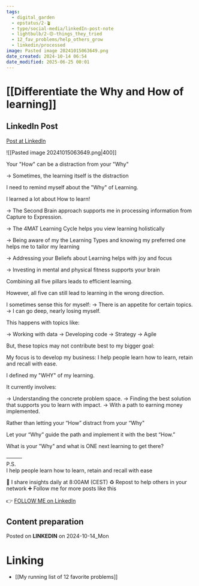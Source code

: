 ```yaml
---
tags:
  - digital_garden
  - epstatus/2-🪴
  - type/social-media/linkedIn-post-note
  - lightbulb/2-🟡-things_they_tried
  - 12_fav_problems/help_others_grow
  - linkedin/processed
image: Pasted image 20241015063649.png
date_created: 2024-10-14 06:54
date_modified: 2025-06-25 00:01
---
```

# [[Differentiate the Why and How of learning]]

## LinkedIn Post

[Post at LinkedIn](https://www.linkedin.com/posts/sebastiankamilli_your-how-can-be-a-distraction-from-your-activity-7251472098903093248-t0WN?utm_source=share&utm_medium=member_desktop)

![[Pasted image 20241015063649.png|400]]

Your "How" can be a distraction from your "Why"

→ Sometimes, the learning itself is the distraction 

I need to remind myself about the "Why" of Learning.

I learned a lot about How to learn!

→ The Second Brain approach supports me in processing information from Capture to Expression. 

→ The 4MAT Learning Cycle helps you view learning holistically

→ Being aware of my the Learning Types and knowing my preferred one helps me to tailor my learning

→ Addressing your Beliefs about Learning helps with joy and focus

→ Investing in mental and physical fitness supports your brain 

Combining all five pillars leads to efficient learning. 

However, all five can still lead to learning in the wrong direction. 

I sometimes sense this for myself: 
→ There is an appetite for certain topics. 
→ I can go deep, nearly losing myself. 

This happens with topics like:

→ Working with data
→ Developing code
→ Strategy
→ Agile

But, these topics may not contribute best to my bigger goal:

My focus is to develop my business: 
I help people learn how to learn, retain and recall with ease.

I defined my "WHY" of my learning. 

It currently involves:

→ Understanding the concrete problem space.
→ Finding the best solution that supports you to learn with impact.
→ With a path to earning money implemented. 

Rather than letting your “How” distract from your “Why"

Let your “Why” guide the path and 
implement it with the best “How.”

What is your "Why" and what is ONE next learning to get there?

———  
P.S.  
I help people learn how to learn, retain and recall with ease

🔔 I share insights daily at 8:00AM (CEST)
♻ Repost to help others in your network
➕ Follow me for more posts like this

👉 [FOLLOW ME on LinkedIn](https://www.linkedin.com/comm/mynetwork/discovery-see-all?usecase=PEOPLE_FOLLOWS&followMember=sebastiankamilli)

## Content preparation

Posted on **LINKEDIN** on 2024-10-14_Mon

# Linking

+ [[My running list of 12 favorite problems]]